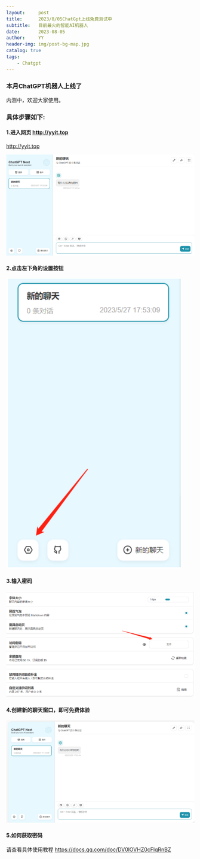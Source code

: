 ```yaml
---
layout:     post
title:      2023/8/05ChatGpt上线免费测试中
subtitle:   目前最火的智能AI机器人
date:       2023-08-05
author:     YY
header-img: img/post-bg-map.jpg
catalog: true
tags:
    - Chatgpt
---
```



### 本月ChatGPT机器人上线了

内测中，欢迎大家使用。



### 具体步骤如下:



#### 1.进入网页 http://yyit.top

<http://yyit.top>

![image-20230527175325879](../img/chatgpt/1.jpg)





#### **2.点击左下角的设置按钮**

![image-20230527175445750](../img/chatgpt/2.jpg)





#### **3.输入密码**

![image-20230527175519619](../img/chatgpt/3.jpg)





#### **4.创建新的聊天窗口，即可免费体验**

![image-20230527175559777](../img//chatgpt/4.jpg)



#### 5.如何获取密码

请查看具体使用教程
<https://docs.qq.com/doc/DV0lOVHZ0cFlqRnBZ>